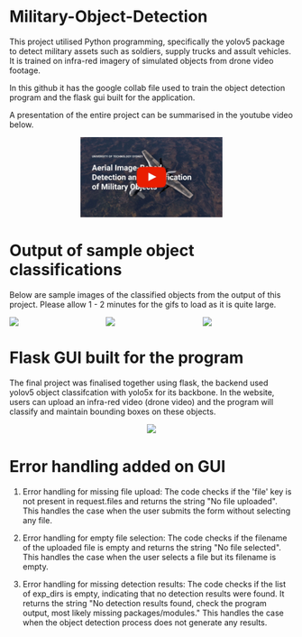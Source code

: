# Military-Object-Detection
This project utilised Python programming, specifically the yolov5 package to detect military assets such as soldiers, supply trucks and assult vehicles. It is trained on infra-red imagery of simulated objects from drone video footage. 

In this github it has the google collab file used to train the object detection program and the flask gui built for the application.

A presentation of the entire project can be summarised in the youtube video below. 

<p align="center">
  <a href="https://www.youtube.com/watch?v=hLSiAEOvlas&t=1s&ab_channel=RizwanYe">
    <img src="https://github.com/Rizwanye/Military-Object-Detection/raw/main/youtube_thumbnail.jpg" width="50%" alt="Alt Text">
  </a>
</p>

# Output of sample object classifications
Below are sample images of the classified objects from the output of this project. Please allow 1 - 2 minutes for the gifs to load as it is quite large. 
<div style="display: flex; justify-content: center;">
  <img src="https://github.com/Rizwanye/Military-Object-Detection/blob/main/example1.gif" width="256" style="margin-right: 10px;" />
  <img src="https://github.com/Rizwanye/Military-Object-Detection/blob/main/example2.gif" width="256" style="margin-right: 10px;" />
  <img src="https://github.com/Rizwanye/Military-Object-Detection/blob/main/example3.gif" width="256" />
</div>

# Flask GUI built for the program
The final project was finalised together using flask, the backend used yolov5 object classifcation with yolo5x for its backbone. In the website, users can upload an infra-red video (drone video) and the program will classify and maintain bounding boxes on these objects.
<div style="text-align: center;">
  <a href="https://github.com/Rizwanye/Military-Object-Detection">
    <img src="https://github.com/Rizwanye/rizwanye/blob/main/project1.gif" width="456" />
  </a>
</div>

# Error handling added on GUI

1. Error handling for missing file upload:
The code checks if the 'file' key is not present in request.files and returns the string "No file uploaded". This handles the case when the user submits the form without selecting any file.

2. Error handling for empty file selection:
The code checks if the filename of the uploaded file is empty and returns the string "No file selected". This handles the case when the user selects a file but its filename is empty.

3. Error handling for missing detection results:
The code checks if the list of exp_dirs is empty, indicating that no detection results were found. It returns the string "No detection results found, check the program output, most likely missing packages/modules." This handles the case when the object detection process does not generate any results.
